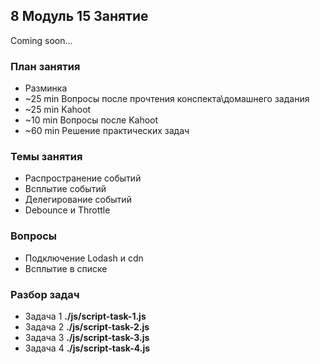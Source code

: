 ## 8 Модуль 15 Занятие

Coming soon...

### План занятия

- Разминка
- ~25 min Вопросы после прочтения конспекта\домашнего задания
- ~25 min Kahoot
- ~10 min Вопросы после Kahoot
- ~60 min Решение практических задач

### Темы занятия

- Распространение событий
- Всплытие событий
- Делегирование событий
- Debounce и Throttle

### Вопросы

- Подключение Lodash и cdn
- Всплытие в списке

### Разбор задач

- Задача 1 **./js/script-task-1.js**
- Задача 2 **./js/script-task-2.js**
- Задача 3 **./js/script-task-3.js**
- Задача 4 **./js/script-task-4.js**
